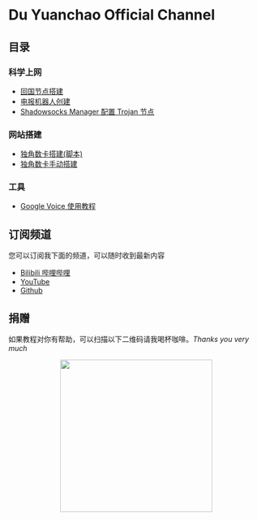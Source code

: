 # Du Yuanchao Official Channel
## 目录

### 科学上网

* [回国节点搭建](docs/回国节点搭建.md)
* [电报机器人创建](docs/电报机器人创建.md)
* [Shadowsocks Manager 配置 Trojan 节点](docs/ShadowsocksManager配置Trojan节点.md)

### 网站搭建

* [独角数卡搭建(脚本)](docs/独角数卡搭建.md)
* [独角数卡手动搭建](docs/独角卡搭建手动版本.md)

### 工具

* [Google Voice 使用教程](docs/GoogleVoice使用教程.md)

## 订阅频道
您可以订阅我下面的频道，可以随时收到最新内容
* [Bilibili 哔哩哔哩](https://space.bilibili.com/330911815)
* [YouTube](https://www.youtube.com/channel/UCMlZDrH22gTQ_5tofAi9GKw)
* [Github](https://github.com/shellhub)

## 捐赠

如果教程对你有帮助，可以扫描以下二维码请我喝杯咖啡。*Thanks you very much*
<div align=center><img src="donate.png" width = "300" div align=center />

